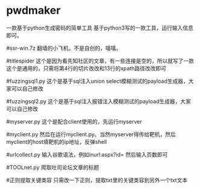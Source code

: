 # pwdmaker
一款基于python生成密码的简单工具
基于python3写的一款工具，运行输入信息即可。

#ssr-win.7z
翻墙的小飞机，不是自创的，嘻嘻。

#titlespider
这个是因为看先知社区的文章，有一些连接是空的，所以就写了一款
这个是通用的，只需将第4行的切片改改和13行的xpath路径改改即可

#fuzzingsql1.py
这个是基于sql注入union select模糊测试的payload生成器，大家可以自己修改

#fuzzingsql2.py
这个是基于sql注入报错注入模糊测试的payload生成器，大家可以自己修改

#myserver.py
这个是配合client使用的，先运行myserver

#myclient.py
然后在运行myclient.py。当然myserver得传给靶机，然后myclient的host填靶机的ip地址，反弹shell

#urlcollect.py
输入谷歌语法，例如inurl:aspx?id=   然后输入页数即可

#TOOLnet.py
爬取吐司论坛文章的标题

#正则提取关键类容
只需改一下正则，提取txt里的关键类容到另外一个txt文本
